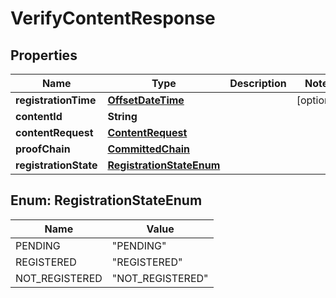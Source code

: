 
# VerifyContentResponse

## Properties
Name | Type | Description | Notes
------------ | ------------- | ------------- | -------------
**registrationTime** | [**OffsetDateTime**](OffsetDateTime.md) |  |  [optional]
**contentId** | **String** |  | 
**contentRequest** | [**ContentRequest**](ContentRequest.md) |  | 
**proofChain** | [**CommittedChain**](CommittedChain.md) |  | 
**registrationState** | [**RegistrationStateEnum**](#RegistrationStateEnum) |  | 


<a name="RegistrationStateEnum"></a>
## Enum: RegistrationStateEnum
Name | Value
---- | -----
PENDING | &quot;PENDING&quot;
REGISTERED | &quot;REGISTERED&quot;
NOT_REGISTERED | &quot;NOT_REGISTERED&quot;



